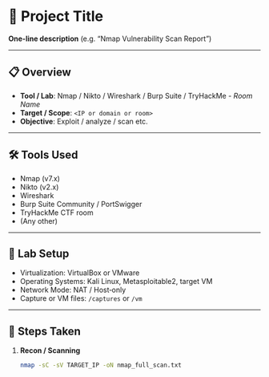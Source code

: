 # 🚀 Project Title

**One-line description** (e.g. “Nmap Vulnerability Scan Report”)

---

## 📋 Overview
- **Tool / Lab**: Nmap / Nikto / Wireshark / Burp Suite / TryHackMe - *Room Name*
- **Target / Scope**: `<IP or domain or room>`
- **Objective**: Exploit / analyze / scan etc.

---

## 🛠️ Tools Used
- Nmap (v7.x)
- Nikto (v2.x)
- Wireshark
- Burp Suite Community / PortSwigger
- TryHackMe CTF room
- (Any other)

---

## 🧰 Lab Setup
- Virtualization: VirtualBox or VMware
- Operating Systems: Kali Linux, Metasploitable2, target VM
- Network Mode: NAT / Host‑only
- Capture or VM files: `/captures` or `/vm`

---

## 🔎 Steps Taken

1. **Recon / Scanning**  
   ```bash
   nmap -sC -sV TARGET_IP -oN nmap_full_scan.txt
